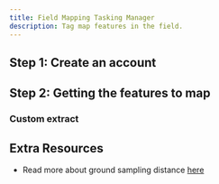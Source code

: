 ```yaml
---
title: Field Mapping Tasking Manager
description: Tag map features in the field.
---
```


## Step 1: Create an account

## Step 2: Getting the features to map

### Custom extract

## Extra Resources

- Read more about ground sampling distance [here](https://test.org)
